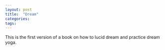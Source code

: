 ```yaml
---
layout: post
title:  "Dream"
categories: 
tags: 
---
```


This is the first version of a book on how to lucid dream and practice dream yoga.
